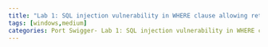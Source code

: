 ```yaml
---
title: "Lab 1: SQL injection vulnerability in WHERE clause allowing retrieval of hidden data"
tags: [windows,medium]
categories: Port Swigger- Lab 1: SQL injection vulnerability in WHERE clause allowing retrieval of hidden data
---
```

